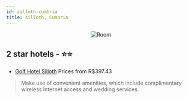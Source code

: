 ```yaml
---
id: silloth-cumbria
title: silloth, Cumbria
---
```


<center><img src="https://i.travelapi.com/hotels/4000000/3830000/3828200/3828156/9dec5ccb_z.jpg" alt="Room" /></center>


##  2 star hotels - ⭐️⭐️

-    [Golf Hotel Silloth](https://us.hurb.com/hotels/silloth/golf-hotel-silloth-JNP-JP563737?cmp=18055) Prices from R$397.43
   > Make use of convenient amenities, which include complimentary wireless Internet access and wedding services.
